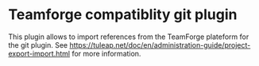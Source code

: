 Teamforge compatiblity git plugin
=================================

This plugin allows to import references from the TeamForge plateform for the git plugin.
See https://tuleap.net/doc/en/administration-guide/project-export-import.html for more information.
